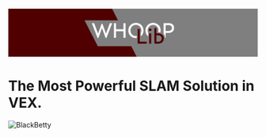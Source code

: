 
![Logo](./images/WhoopLibBanner.png)

# The Most Powerful SLAM Solution in VEX.

![BlackBetty](./images/BlackBetty.jpg)
